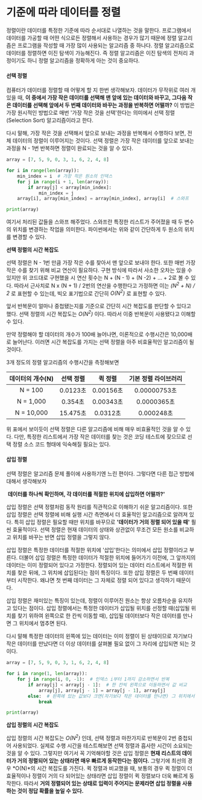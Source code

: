 # 기준에 따라 데이터를 정렬

정렬이란 데이터를 특정한 기준에 따라 순서대로 나열하는 것을 말한다. 프로그램에서 데이터를 가공할 때 어떤 식으로든 정렬해서 사용하는 경우가 많기 때문에 정렬 알고리즘은 프로그램을 작성할 때 가장 많이 사용되는 알고리즘 중 하나다. 정렬 알고리즘으로 데이터를 정렬하면 이진 탐색이 가능해진다. 즉 정렬 알고리즘은 이진 탐색의 전처리 과정이기도 하니 정렬 알고리즘을 정확하게 아는 것이 중요하다.

#### 선택 정렬

컴퓨터가 데이터를 정렬할 때 어떻게 할 지 한번 생각해보자. 데이터가 무작위로 여러 개 있을 때, **이 중에서 가장 작은 데이터를 선택해 맨 앞에 있는 데이터와 바꾸고, 그다음 작은 데이터를 선택해 앞에서 두 번째 데이터와 바꾸는 과정을 반복하면 어떨까?** 이 방법은 가장 원시적인 방법으로 매번 '가장 작은 것을 선택'한다는 의미에서 선택 정렬(Selection Sort) 알고리즘이라고 한다.

다시 말해, 가장 작은 것을 선택해서 앞으로 보내는 과정을 반복해서 수행하다 보면, 전체 데이터의 정렬이 이루어지는 것이다. 선택 정렬은 가장 작은 데이터를 앞으로 보내는 과정을 N - 1번 반복하면 정렬이 완료되는 것을 알 수 있다.

```python
array = [7, 5, 9, 0, 3, 1, 6, 2, 4, 8]

for i in range(len(array)):
    min_index = i  # 가장 작은 원소의 인덱스
    for j in range(i + 1, len(array)):
        if array[j] < array[min_index]:
            min_index = j
    array[i], array[min_index] = array[min_index], array[i]  # 스와프

print(array)
```

여기서 처리된 값들을 스와프 해주었다. 스와프란 특정한 리스트가 주어졌을 때 두 변수의 위치를 변경하는 작업을 의미한다. 파이썬에서는 위와 같이 간단하게 두 원소의 위치를 변경할 수 있다.

**선택 정렬의 시간 복잡도**

선택 정렬은 N - 1번 만큼 가장 작은 수를 찾아서 맨 앞으로 보내야 한다. 또한 매번 가장 작은 수를 찾기 위해 비교 연산이 필요하다. 구현 방식에 따라서 사소한 오차는 있을 수 있지만 위 코드대로 구현했을 시 연산 횟수는 N + (N - 1) + (N -2) + ... + 2로 볼 수 있다. 따라서 근사치로 N x (N + 1) / 2번의 연산을 수행한다고 가정하면 이는 *(N<sup>2</sup> + N) / 2* 로 표현할 수 있는데, 빅오 표기법으로 간단히 *O(N<sup>2</sup>)* 로 표현할 수 있다.

앞서 반복문이 얼마나 중첩됐는지를 기준으로 간단히 시간 복잡도를 판단할 수 있다고 했다. 선택 정렬의 시간 복잡도는 *O(N<sup>2</sup>)* 이다. 따라서 이중 반복문이 사용됐다고 이해할 수 있다.

만약 정렬해야 할 데이터의 개수가 100배 늘어나면, 이론적으로 수행시간은 10,000배로 늘어난다. 이러면 시간 복잡도를 가지는 선택 정렬을 아주 비효율적인 알고리즘이 될 것이다.

3개 정도의 정렬 알고리즘의 수행시간을 측정해보면 

| 데이터의 개수(N) | 선택 정렬 |  퀵 정렬  | 기본 정렬 라이브러리 |
| :--------------: | :-------: | :-------: | :------------------: |
|     N = 100      | 0.0123초  | 0.00156초 |     0.00000753초     |
|    N = 1,000     |  0.354초  | 0.00343초 |     0.0000365초      |
|    N = 10,000    | 15.475초  | 0.0312초  |      0.000248초      |

위 표에서 보이듯이 선택 정렬은 다른 알고리즘에 비해 매우 비효율적인 것을 알 수 있다. 다만, 특정한 리스트에서 가장 작은 데이터를 찾는 것은 코딩 테스트에 잦으므로 선택 정렬 소스 코드 형태에 익숙해질 필요는 있다.

#### 삽입 정렬

선택 정렬은 알고리즘 문제 풀이에 사용하기엔 느린 편이다. 그렇다면 다른 접근 방법에 대해서 생각해보자

​	**데이터를 하나씩 확인하며, 각 데이터를 적절한 위치에 삽입하면 어떨까?'**

삽입 정렬은 선택 정렬처럼 동작 원리를 직관적으로 이해하기 쉬운 알고리즘이다. 또한 삽입 정렬은 선택 정렬에 비해 실행 시간 측면에서 더 효율적인 알고리즘으로 알려져 있다. 특히 삽입 정렬은 필요할 때만 위치를 바꾸므로 **'데이터가 거의 정렬 되어 있을 때'** 훨씬 효율적이다. 선택 정렬은 현재 데이터의 상태와 상관없이 무조건 모든 원소를 비교하고 위치를 바꾸는 반면 삽입 정렬을 그렇지 않다.

삽입 정렬은 특정한 데이터를 적절한 위치에 '삽입'한다는 의미에서 삽입 정렬이라고 부른다. 더불어 삽입 정렬은 특정한 데이터가 적절한 위치에 들어가기 이전에, 그 앞까지의 데이터는 이미 정렬되어 있다고 가정한다. 정렬되어 있는 데이터 리스트에서 적절한 위치를 찾은 뒤에, 그 위치에 삽입된다는 점이 특징이다. 또한 삽입 정렬은 두 번째 데이터부터 시작한다. 왜냐면 첫 번째 데이터는 그 자체로 정렬 되어 있다고 생각하기 때문이다.

삽입 정렬은 재미있는 특징이 있는데, 정렬이 이루어진 원소는 항상 오름차순을 유지하고 있다는 점이다. 삽입 정렬에서는 특정한 데이터가 삽입될 위치를 선정할 때(삽입될 위치를 찾기 위하여 왼쪽으로 한 칸씩 이동할 때), 삽입될 데이터보다 작은 데이터를 만나면 그 위치에서 멈추면 된다.

다시 말해 특정한 데이터의 왼쪽에 있는 데이터는 이미 정렬이 된 상태이므로 자기보다 작은 데이터를 만났다면 더 이상 데이터를 살펴볼 필요 없이 그 자리에 삽입되면 되는 것이다.

```python
array = [7, 5, 9, 0, 3, 1, 6, 2, 4, 8]

for i in range(1, len(array)):
    for j in range(i, 0, -1):  # 인덱스 i부터 1까지 감소하면서 반복
        if array[j] < array[j - 1]:  # 한 칸씩 왼쪽으로 이동하면서 값 비교 
            array[j], array[j - 1] = array[j - 1], array[j]
        else:  # 왼쪽에 있는 값보다 크면(자기보다 작은 데이터를 만나면) 그 위치에서 멈춤
            break

print(array)
```

**삽입 정렬의 시간 복잡도**

삽입 정렬의 시간 복잡도는 *O(N<sup>2</sup>)* 인데, 선택 정렬과 마찬가지로 반복문이 2번 중첩되어 사용되었다. 실제로 수행 시간을 테스트해보면 선택 정렬과 흡사한 시간이 소요되는 것을 알 수 있다. 그렇지만 여기서 꼭 기억해야할 것은 삽입 정렬은 **현재 리스트의 데이터가 거의 정렬되어 있는 상태라면 매우 빠르게 동작한다는 점이다.** 그렇기에 최선의 경우 *O(N)*의 시간 복잡도를 가진다. 퀵 정렬과 비교했을 때, 보통의 경우 퀵 정렬이 더 효율적이나 정렬이 거의 다 되어있는 상태라면 삽입 정렬이 퀵 정렬보다 더욱 빠르게 동작한다. 따라서 **거의 정렬되어 있는 상태로 입력이 주어지는 문제라면 삽입 정렬을 사용하는 것이 정답 확률을 높일 수 있다.**

